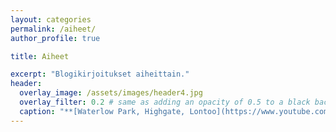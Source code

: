 ```yaml
---
layout: categories
permalink: /aiheet/
author_profile: true

title: Aiheet

excerpt: "Blogikirjoitukset aiheittain."
header:
  overlay_image: /assets/images/header4.jpg
  overlay_filter: 0.2 # same as adding an opacity of 0.5 to a black background
  caption: "**[Waterlow Park, Highgate, Lontoo](https://www.youtube.com/watch?v=87Xkr8z3lEo)**"
---
```

